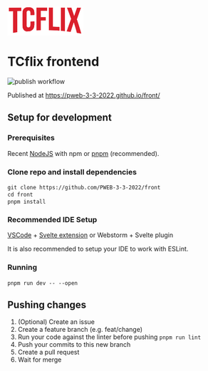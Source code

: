 ![tcflix logo](src/assets/tcflix_logo.png)

# TCflix frontend

![publish workflow](https://github.com/PWEB-3-3-2022/front/actions/workflows/publish.yml/badge.svg)

Published at https://pweb-3-3-2022.github.io/front/

## Setup for development

### Prerequisites

Recent [NodeJS](https://nodejs.org) with npm or [pnpm](https://pnpm.io) (recommended).

### Clone repo and install dependencies

```shell
git clone https://github.com/PWEB-3-3-2022/front
cd front
pnpm install
```

### Recommended IDE Setup

[VSCode](https://code.visualstudio.com/) + [Svelte extension](https://marketplace.visualstudio.com/items?itemName=svelte.svelte-vscode) or Webstorm + Svelte
plugin

It is also recommended to setup your IDE to work with ESLint. 

### Running

```shell
pnpm run dev -- --open
```

## Pushing changes

1. (Optional) Create an issue
2. Create a feature branch (e.g. feat/change)
3. Run your code against the linter before pushing `pnpm run lint`
4. Push your commits to this new branch
5. Create a pull request
6. Wait for merge
